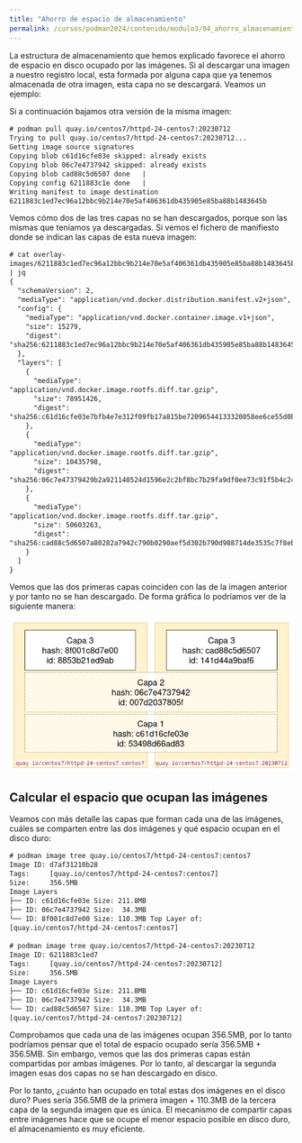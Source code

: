 ```yaml
---
title: "Ahorro de espacio de almacenamiento"
permalink: /cursos/podman2024/contenido/modulo3/04_ahorro_almacenamiento.html
---
```


La estructura de almacenamiento que hemos explicado favorece el ahorro de espacio en disco ocupado por las imágenes. Si al descargar una imagen a nuestro registro local, esta formada por alguna capa que ya tenemos almacenada de otra imagen, esta capa no se descargará. Veamos un ejemplo:

Si a continuación bajamos otra versión de la misma imagen:

```
# podman pull quay.io/centos7/httpd-24-centos7:20230712
Trying to pull quay.io/centos7/httpd-24-centos7:20230712...
Getting image source signatures
Copying blob c61d16cfe03e skipped: already exists  
Copying blob 06c7e4737942 skipped: already exists  
Copying blob cad88c5d6507 done   | 
Copying config 6211883c1e done   | 
Writing manifest to image destination
6211883c1ed7ec96a12bbc9b214e70e5af406361db435905e85ba88b1483645b
```

Vemos cómo dos de las tres capas no se han descargados, porque son las mismas que teníamos ya descargadas. Si vemos el fichero de manifiesto donde se indican las capas de esta nueva imagen:

```
# cat overlay-images/6211883c1ed7ec96a12bbc9b214e70e5af406361db435905e85ba88b1483645b/manifest | jq
{
  "schemaVersion": 2,
  "mediaType": "application/vnd.docker.distribution.manifest.v2+json",
  "config": {
    "mediaType": "application/vnd.docker.container.image.v1+json",
    "size": 15279,
    "digest": "sha256:6211883c1ed7ec96a12bbc9b214e70e5af406361db435905e85ba88b1483645b"
  },
  "layers": [
    {
      "mediaType": "application/vnd.docker.image.rootfs.diff.tar.gzip",
      "size": 78951426,
      "digest": "sha256:c61d16cfe03e7bfb4e7e312f09fb17a815be72096544133320058ee6ce55d0b2"
    },
    {
      "mediaType": "application/vnd.docker.image.rootfs.diff.tar.gzip",
      "size": 10435798,
      "digest": "sha256:06c7e47379429b2a921140524d1596e2c2bf8bc7b29fa9df0ee73c91f5b4c24f"
    },
    {
      "mediaType": "application/vnd.docker.image.rootfs.diff.tar.gzip",
      "size": 50603263,
      "digest": "sha256:cad88c5d6507a80282a7942c790b0290aef5d302b790d988714de3535c7f8eb9"
    }
  ]
}
```
Vemos que las dos primeras capas coinciden con las de la imagen anterior y por tanto no se han descargado. De forma gráfica lo podríamos ver de la siguiente manera:

![images4](img/images4.png)

## Calcular el espacio que ocupan las imágenes

Veamos con más detalle las capas que forman cada una de las imágenes, cuáles se comparten entre las dos imágenes y qué espacio ocupan en el disco duro:

```
# podman image tree quay.io/centos7/httpd-24-centos7:centos7
Image ID: d7af31210b28
Tags:     [quay.io/centos7/httpd-24-centos7:centos7]
Size:     356.5MB
Image Layers
├── ID: c61d16cfe03e Size: 211.8MB
├── ID: 06c7e4737942 Size:  34.3MB
└── ID: 8f001c8d7e00 Size: 110.3MB Top Layer of: [quay.io/centos7/httpd-24-centos7:centos7]

# podman image tree quay.io/centos7/httpd-24-centos7:20230712 
Image ID: 6211883c1ed7
Tags:     [quay.io/centos7/httpd-24-centos7:20230712]
Size:     356.5MB
Image Layers
├── ID: c61d16cfe03e Size: 211.8MB
├── ID: 06c7e4737942 Size:  34.3MB
└── ID: cad88c5d6507 Size: 110.3MB Top Layer of: [quay.io/centos7/httpd-24-centos7:20230712]
```

Comprobamos que cada una de las imágenes ocupan 356.5MB, por lo tanto podríamos pensar que el total de espacio ocupado sería 356.5MB + 356.5MB. Sin embargo, vemos que las dos primeras capas están compartidas por ambas imágenes. Por lo tanto, al descargar la segunda imagen esas dos capas no se han descargado en disco.

Por lo tanto, ¿cuánto han ocupado en total estas dos imágenes en el disco duro? Pues sería 356.5MB de la primera imagen + 110.3MB de la tercera capa de la segunda imagen que es única. El mecanismo de compartir capas entre imágenes hace que se ocupe el menor espacio posible en disco duro, el almacenamiento es muy eficiente.



